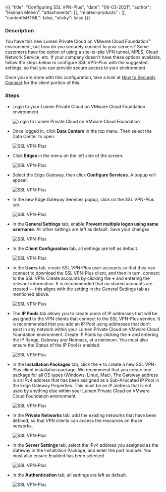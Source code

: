 {{{
  "title": "Configuring SSL VPN-Plus",
  "date": "06-03-2021",
  "author": "Hannah Melvin",
  "attachments": [],
  "related-products" : [],
  "contentIsHTML": false,
  "sticky": false
}}}

### Description
You have this new Lumen Private Cloud on VMware Cloud Foundation™ environment, but how do you securely connect to your servers? Some customers have the option of using a site-to-site VPN tunnel, MPLS, Cloud Network Service, etc. If your company doesn't have these options available, follow the steps below to configure SSL VPN-Plus with the suggested settings, so that you can provide secure access to your environment.

Once you are done with this configuration, take a look at [How to Securely Connect](how-to-securely-connect.md) for the client portion of this.

### Steps
* Login to your Lumen Private Cloud on VMware Cloud Foundation environment.

  ![Login to Lumen Private Cloud on VMware Cloud Foundation](../../images/dccf/login-html5.png)

* Once logged in, click __Data Centers__ in the top menu. Then select the Data Center to open.

  ![SSL VPN-Plus](../../images/dccf/configuring-sslvpn-plus1-html5.png)

* Click __Edges__ in the menu on the left side of the screen.

  ![SSL VPN-Plus](../../images/dccf/configuring-sslvpn-plus2-html5.png)

* Select the Edge Gateway, then click __Configure Services__. A popup will appear.

  ![SSL VPN-Plus](../../images/dccf/configuring-sslvpn-plus3-html5.png)

* In the new Edge Gateway Services popup, click on the SSL VPN-Plus tab.

  ![SSL VPN-Plus](../../images/dccf/configuring-sslvpn-plus4-html5.png)

* In the __General Settings__ tab, enable __Prevent multiple logon using same username__. All other settings are left as default. Save your changes.

  ![SSL VPN-Plus](../../images/dccf/configuring-sslvpn-plus5-html5.png)

* In the __Client Configuration__ tab, all settings are left as default.

  ![SSL VPN-Plus](../../images/dccf/configuring-sslvpn-plus6-html5.png)

* In the __Users__ tab, create SSL VPN-Plus user accounts so that they can connect to download the SSL VPN-Plus client, and then in turn, connect to the SSL VPN. Create accounts by clicking the __+__ and entering the relevant information. It is recommended that no shared accounts are created &mdash; this aligns with the setting in the General Settings tab as mentioned above.

  ![SSL VPN-Plus](../../images/dccf/configuring-sslvpn-plus7-html5.png)

* The __IP Pools__ tab allows you to create pools of IP addresses that will be assigned to the VPN clients that connect to the SSL VPN-Plus service. It is recommended that you add an IP Pool using addresses that don't exist in any network within your Lumen Private Cloud on VMware Cloud Foundation environment. Create IP Pools by clicking the __+__ and entering the IP Range, Gateway and Netmask, at a minimum. You must also ensure the Status of the IP Pool is enabled.

  ![SSL VPN-Plus](../../images/dccf/configuring-sslvpn-plus8-html5.png)

* In the __Installation Packages__ tab, click the __+__ to create a new SSL VPN-Plus client installation package. We recommend that you create one package for all OS types (Windows, Linux, Mac). The Gateway address is an IPv4 address that has been assigned as a Sub-Allocated IP Pool in the Edge Gateway Properties. This must be an IP address that is not used by anything else within your Lumen Private Cloud on VMware Cloud Foundation environment.

  ![SSL VPN-Plus](../../images/dccf/configuring-sslvpn-plus9-html5.png)

* In the __Private Networks__ tab, add the existing networks that have been defined, so that VPN clients can access the resources on those networks.

  ![SSL VPN-Plus](../../images/dccf/configuring-sslvpn-plus10-html5.png)

* In the __Server Settings__ tab, select the IPv4 address you assigned as the Gateway in the Installation Package, and enter the port number. You must also ensure Enabled has been selected.

  ![SSL VPN-Plus](../../images/dccf/configuring-sslvpn-plus11-html5.png)

* In the __Authentication__ tab, all settings are left as default.

  ![SSL VPN-Plus](../../images/dccf/configuring-sslvpn-plus12-html5.png)
